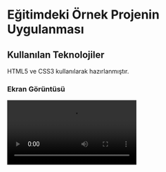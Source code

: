 <h1>Eğitimdeki Örnek Projenin Uygulanması</h1>

<h2>Kullanılan Teknolojiler</h2>

HTML5 ve CSS3 kullanılarak hazırlanmıştır.

<h3>Ekran Görüntüsü</h3>

![](WAR%20PROJES%C4%B0%20G%C4%B0F.mp4)
